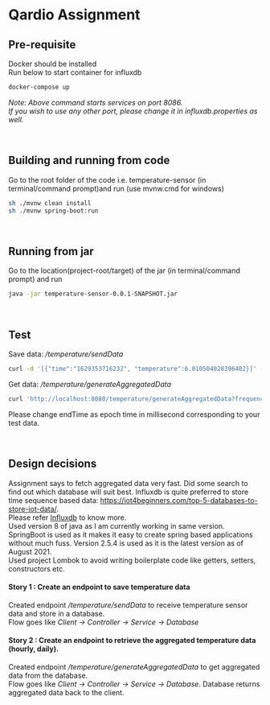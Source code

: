 # Qardio Assignment

## Pre-requisite
Docker should be installed  
Run below to start container for influxdb
```bash
docker-compose up
```

*Note: Above command starts services on port 8086.  
If you wish to use any other port, please change it in influxdb.properties as well.*

<br>

## Building and running from code
Go to the root folder of the code i.e. temperature-sensor (in terminal/command prompt)and run (use mvnw.cmd for windows)
```bash
sh ./mvnw clean install
sh ./mvnw spring-boot:run
```

<br>

## Running from jar
Go to the location(project-root/target) of the jar (in terminal/command prompt) and run
```bash
java -jar temperature-sensor-0.0.1-SNAPSHOT.jar
```

<br>

## Test
Save data: */temperature/sendData*
```bash
curl -d '[{"time":"1629353716232", "temperature":6.010504028396402}]' -H "Content-Type: application/json" -X POST http://localhost:8080/temperature/sendData
```

Get data: */temperature/generateAggregatedData*
```bash
curl 'http://localhost:8080/temperature/generateAggregatedData?frequency=daily&startTime=0&endTime=1630829874000'
```
Please change endTime as epoch time in millisecond corresponding to your test data.

<br>

## Design decisions
Assignment says to fetch aggregated data very fast. Did some search to find out which database will suit best.
Influxdb is quite preferred to store time sequence based data: https://iot4beginners.com/top-5-databases-to-store-iot-data/.  
Please refer [Influxdb](https://www.influxdata.com/) to know more.  
Used version 8 of java as I am currently working in same version.  
SpringBoot is used as it makes it easy to create spring based applications without much fuss.
Version 2.5.4 is used as it is the latest version as of August 2021.  
Used project Lombok to avoid writing boilerplate code like getters, setters, constructors etc.

#### Story 1 : Create an endpoint to save temperature data
Created endpoint */temperature/sendData* to receive temperature sensor data and store in a database.  
Flow goes like *Client -> Controller -> Service -> Database*

#### Story 2 : Create an endpoint to retrieve the aggregated temperature data (hourly, daily).
Created endpoint */temperature/generateAggregatedData* to get aggregated data from the database.  
Flow goes like *Client -> Controller -> Service -> Database*. Database returns aggregated data back to the client.             